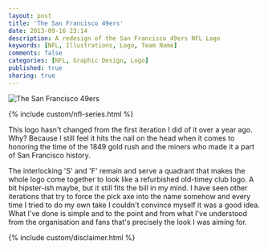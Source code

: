 ```yaml
---
layout: post
title: 'The San Francisco 49ers'
date: 2013-09-16 23:14
description: A redesign of the San Francisco 49ers NFL Logo
keywords: [NFL, Illustrations, Logo, Team Name]
comments: false
categories: [NFL, Graphic Design, Logo]
published: true
sharing: true
---
```


<div class="post-thumb">
    <img src="{{ root_url }}/assets/images/work/blog/NFCW-SanFrancisco.jpg" alt="The San Francisco 49ers" />
</div>

{% include custom/nfl-series.html %}

This logo hasn't changed from the first iteration I did of it over a year ago. Why? Because I still feel it hits the nail on the head when it comes to honoring the time of the 1849 gold rush and the miners who made it a part of San Francisco history. 

The interlocking 'S' and 'F' remain and serve a quadrant that makes the whole logo come together to look like a refurbished old-timey club logo. A bit hipster-ish maybe, but it still fits the bill in my mind. I have seen other iterations that try to force the pick axe into the name somehow and every time I tried to do my own take I couldn't convince myself it was a good idea. What I've done is simple and to the point and from what I've understood from the organisation and fans that's precisely the look I was aiming for.

{% include custom/disclaimer.html %}